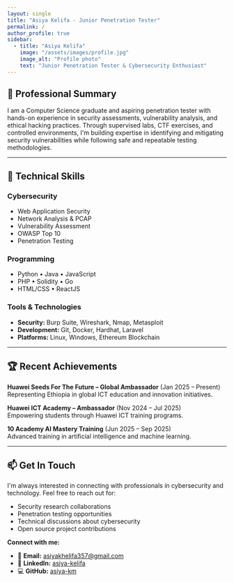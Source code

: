 ```yaml
---
layout: single
title: "Asiya Kelifa - Junior Penetration Tester"
permalink: /
author_profile: true
sidebar:
  - title: "Asiya Kelifa"
    image: "/assets/images/profile.jpg"
    image_alt: "Profile photo"
    text: "Junior Penetration Tester & Cybersecurity Enthusiast"
---
```


## 🎯 Professional Summary

I am a Computer Science graduate and aspiring penetration tester with hands-on experience in security assessments, vulnerability analysis, and ethical hacking practices. Through supervised labs, CTF exercises, and controlled environments, I'm building expertise in identifying and mitigating security vulnerabilities while following safe and repeatable testing methodologies.

---

## 🔧 Technical Skills

<div class="skills-grid">

### Cybersecurity
- Web Application Security
- Network Analysis & PCAP
- Vulnerability Assessment
- OWASP Top 10
- Penetration Testing

### Programming
- Python • Java • JavaScript
- PHP • Solidity • Go
- HTML/CSS • ReactJS

### Tools & Technologies
- **Security:** Burp Suite, Wireshark, Nmap, Metasploit
- **Development:** Git, Docker, Hardhat, Laravel
- **Platforms:** Linux, Windows, Ethereum Blockchain

</div>

---

## 🏆 Recent Achievements

**Huawei Seeds For The Future – Global Ambassador** (Jan 2025 – Present)  
Representing Ethiopia in global ICT education and innovation initiatives.

**Huawei ICT Academy – Ambassador** (Nov 2024 – Jul 2025)  
Empowering students through Huawei ICT training programs.

**10 Academy AI Mastery Training** (Jun 2025 – Sep 2025)  
Advanced training in artificial intelligence and machine learning.

---

## 📫 Get In Touch

I'm always interested in connecting with professionals in cybersecurity and technology. Feel free to reach out for:

- Security research collaborations
- Penetration testing opportunities
- Technical discussions about cybersecurity
- Open source project contributions

**Connect with me:**
- 📧 **Email:** asiyakhelifa357@gmail.com
- 💼 **LinkedIn:** [asiya-kelifa](https://www.linkedin.com/in/asiya-kelifa/)
- 💻 **GitHub:** [asiya-km](https://github.com/asiya-km)
